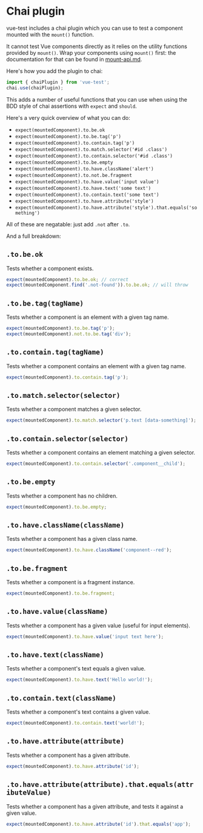 # Chai plugin

vue-test includes a chai plugin which you can use to test a component mounted
with the `mount()` function.

It cannot test Vue components directly as it relies on the utility functions
provided by `mount()`. Wrap your components using `mount()` first: the
documentation for that can be found in [mount-api.md](mount-api.md).

Here's how you add the plugin to chai:

```js
import { chaiPlugin } from 'vue-test';
chai.use(chaiPlugin);
```

This adds a number of useful functions that you can use when using the BDD
style of chai assertions with `expect` and `should`.

Here's a very quick overview of what you can do:

- `expect(mountedComponent).to.be.ok`
- `expect(mountedComponent).to.be.tag('p')`
- `expect(mountedComponent).to.contain.tag('p')`
- `expect(mountedComponent).to.match.selector('#id .class')`
- `expect(mountedComponent).to.contain.selector('#id .class')`
- `expect(mountedComponent).to.be.empty`
- `expect(mountedComponent).to.have.className('alert')`
- `expect(mountedComponent).to.not.be.fragment`
- `expect(mountedComponent).to.have.value('input value')`
- `expect(mountedComponent).to.have.text('some text')`
- `expect(mountedComponent).to.contain.text('some text')`
- `expect(mountedComponent).to.have.attribute('style')`
- `expect(mountedComponent).to.have.attribute('style').that.equals('something')`

All of these are negatable: just add `.not` after `.to`.

And a full breakdown:

## `.to.be.ok`

Tests whether a component exists.

```js
expect(mountedComponent).to.be.ok; // correct
expect(mountedComponent.find('.not-found')).to.be.ok; // will throw
```

## `.to.be.tag(tagName)`

Tests whether a component is an element with a given tag name.

```js
expect(mountedComponent).to.be.tag('p');
expect(mountedComponent).not.to.be.tag('div');
```

## `.to.contain.tag(tagName)`

Tests whether a component contains an element with a given tag name.

```js
expect(mountedComponent).to.contain.tag('p');
```

## `.to.match.selector(selector)`

Tests whether a component matches a given selector.

```js
expect(mountedComponent).to.match.selector('p.text [data-something]');
```

## `.to.contain.selector(selector)`

Tests whether a component contains an element matching a given selector.

```js
expect(mountedComponent).to.contain.selector('.component__child');
```

## `.to.be.empty`

Tests whether a component has no children.

```js
expect(mountedComponent).to.be.empty;
```

## `.to.have.className(className)`

Tests whether a component has a given class name.

```js
expect(mountedComponent).to.have.className('component--red');
```

## `.to.be.fragment`

Tests whether a component is a fragment instance.

```js
expect(mountedComponent).to.be.fragment;
```

## `.to.have.value(className)`

Tests whether a component has a given value (useful for input elements).

```js
expect(mountedComponent).to.have.value('input text here');
```

## `.to.have.text(className)`

Tests whether a component's text equals a given value.

```js
expect(mountedComponent).to.have.text('Hello world!');
```

## `.to.contain.text(className)`

Tests whether a component's text contains a given value.

```js
expect(mountedComponent).to.contain.text('world!');
```

## `.to.have.attribute(attribute)`

Tests whether a component has a given attribute.

```js
expect(mountedComponent).to.have.attribute('id');
```

## `.to.have.attribute(attribute).that.equals(attributeValue)`

Tests whether a component has a given attribute, and tests it against a given
value.

```js
expect(mountedComponent).to.have.attribute('id').that.equals('app');
```
